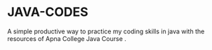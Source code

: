 # JAVA-CODES
A simple productive way to practice my coding skills in java with the resources of Apna College Java Course .
